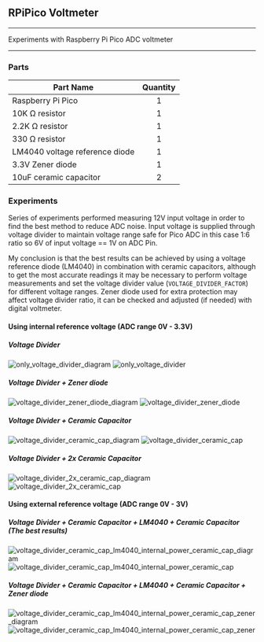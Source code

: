 ## RPiPico Voltmeter

---

Experiments with Raspberry Pi Pico ADC voltmeter

---

### Parts
| Part Name                      | Quantity |
|--------------------------------|:--------:|
| Raspberry Pi Pico              |    1     |
| 10K Ω resistor                 |    1     |
| 2.2K Ω resistor                |    1     |
| 330 Ω resistor                 |    1     |
| LM4040 voltage reference diode |    1     |
| 3.3V Zener diode               |    1     |
| 10uF ceramic capacitor         |    2     |

### Experiments
Series of experiments performed measuring 12V input voltage in order to find the best method to reduce ADC noise.
Input voltage is supplied through voltage divider to maintain voltage range safe for Pico ADC
in this case 1:6 ratio so 6V of input voltage == 1V on ADC Pin.

My conclusion is that the best results can be achieved by using a voltage reference diode (LM4040) in combination with ceramic capacitors,
although to get the most accurate readings it may be necessary to perform voltage measurements and set the 
voltage divider value (`VOLTAGE_DIVIDER_FACTOR`) for different voltage ranges.
Zener diode used for extra protection may affect voltage divider ratio, it can be checked and adjusted (if needed) 
with digital voltmeter.

#### Using internal reference voltage (ADC range 0V - 3.3V)

##### Voltage Divider

![only_voltage_divider_diagram](.media/diagrams/only_voltage_divider.png)
![only_voltage_divider](.media/plots/only_voltage_divider.png)

##### Voltage Divider + Zener diode

![voltage_divider_zener_diode_diagram](.media/diagrams/voltage_divider_zener_diode.png)
![voltage_divider_zener_diode](.media/plots/voltage_divider_zener_diode.png)

##### Voltage Divider + Ceramic Capacitor

![voltage_divider_ceramic_cap_diagram](.media/diagrams/voltage_divider_ceramic_cap.png)
![voltage_divider_ceramic_cap](.media/plots/voltage_divider_ceramic_cap.png)

##### Voltage Divider + 2x Ceramic Capacitor

![voltage_divider_2x_ceramic_cap_diagram](.media/diagrams/voltage_divider_2x_ceramic_cap.png)
![voltage_divider_2x_ceramic_cap](.media/plots/voltage_divider_2x_ceramic_cap.png)

#### Using external reference voltage (ADC range 0V - 3V)

##### Voltage Divider + Ceramic Capacitor + LM4040 + Ceramic Capacitor (The best results)

![voltage_divider_ceramic_cap_lm4040_internal_power_ceramic_cap_diagram](.media/diagrams/voltage_divider_ceramic_cap_lm4040_internal_power_ceramic_cap.png)
![voltage_divider_ceramic_cap_lm4040_internal_power_ceramic_cap](.media/plots/voltage_divider_ceramic_cap_lm4040_internal_power_ceramic_cap.png)

##### Voltage Divider + Ceramic Capacitor + LM4040 + Ceramic Capacitor + Zener diode

![voltage_divider_ceramic_cap_lm4040_internal_power_ceramic_cap_zener_diagram](.media/diagrams/voltage_divider_ceramic_cap_lm4040_internal_power_ceramic_cap_zener.png)
![voltage_divider_ceramic_cap_lm4040_internal_power_ceramic_cap_zener](.media/plots/voltage_divider_ceramic_cap_lm4040_internal_power_ceramic_cap_zener.png)
